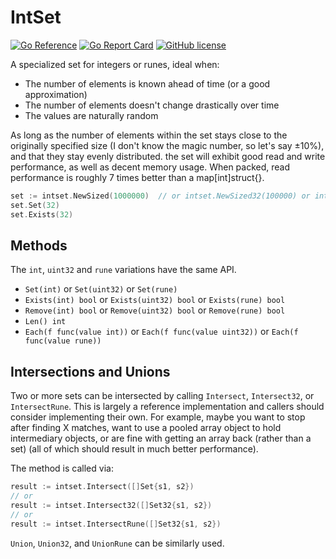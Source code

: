 # IntSet

[![Go Reference](https://img.shields.io/badge/go-reference-blue?logo=go&logoColor=white&style=for-the-badge)](https://pkg.go.dev/github.com/karlseguin/intset)
[![Go Report Card](https://goreportcard.com/badge/github.com/karlseguin/intset?style=for-the-badge)](https://goreportcard.com/report/github.com/karlseguin/intset)
[![GitHub license](https://img.shields.io/badge/LICENSE-MIT-GREEN?style=for-the-badge)](LICENSE)

A specialized set for integers or runes, ideal when:

- The number of elements is known ahead of time (or a good approximation)
- The number of elements doesn't change drastically over time
- The values are naturally random

As long as the number of elements within the set stays close to the originally specified size (I don't know the magic number, so let's say ±10%), and that they stay evenly distributed. the set will exhibit good read and write performance, as well as decent memory usage. When packed, read performance is roughly 7 times better than a map[int]struct{}.

```go
set := intset.NewSized(1000000)  // or intset.NewSized32(100000) or intset.NewRune(100000)
set.Set(32)
set.Exists(32)
```

## Methods

The `int`, `uint32` and `rune` variations have the same API.

- `Set(int)` or `Set(uint32)` or `Set(rune)`
- `Exists(int) bool` or `Exists(uint32) bool` or `Exists(rune) bool`
- `Remove(int) bool` or `Remove(uint32) bool` or `Remove(rune) bool`
- `Len() int`
- `Each(f func(value int))` or `Each(f func(value uint32))` or `Each(f func(value rune))`

## Intersections and Unions

Two or more sets can be intersected by calling `Intersect`, `Intersect32`, or `IntersectRune`. This is largely a reference implementation and callers should consider implementing their own. For example, maybe you want to stop after finding X matches, want to use a pooled array object to hold intermediary objects, or are fine with getting an array back (rather than a set) (all of which should result in much better performance).

The method is called via:

```go
result := intset.Intersect([]Set{s1, s2})
// or
result := intset.Intersect32([]Set32{s1, s2})
// or
result := intset.IntersectRune([]Set32{s1, s2})
```

`Union`, `Union32`, and `UnionRune` can be similarly used.
